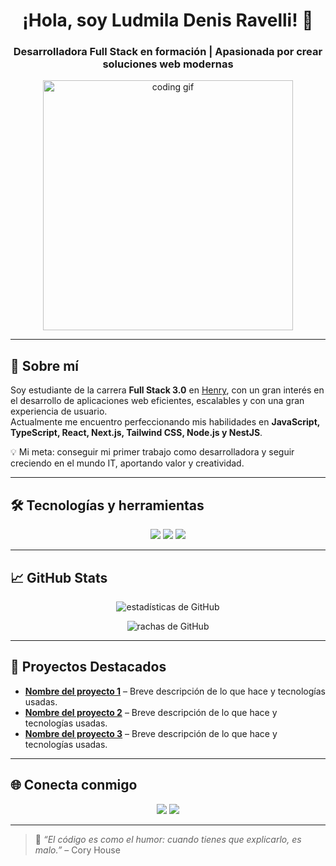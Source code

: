<!-- Encabezado con animación -->
<h1 align="center">¡Hola, soy Ludmila Denis Ravelli! 👋</h1>
<h3 align="center">Desarrolladora Full Stack en formación | Apasionada por crear soluciones web modernas</h3>

<!-- Gif o banner -->
<p align="center">
  <img src="https://media.giphy.com/media/qgQUggAC3Pfv687qPC/giphy.gif" width="400" alt="coding gif">
</p>

---

## 🚀 Sobre mí

Soy estudiante de la carrera **Full Stack 3.0** en [Henry](https://www.soyhenry.com/), con un gran interés en el desarrollo de aplicaciones web eficientes, escalables y con una gran experiencia de usuario.  
Actualmente me encuentro perfeccionando mis habilidades en **JavaScript, TypeScript, React, Next.js, Tailwind CSS, Node.js y NestJS**.

💡 Mi meta: conseguir mi primer trabajo como desarrolladora y seguir creciendo en el mundo IT, aportando valor y creatividad.

---

## 🛠️ Tecnologías y herramientas

<p align="center">
  <!-- Frontend -->
  <img src="https://skillicons.dev/icons?i=html,css,tailwind,js,ts,react,nextjs" />
  <!-- Backend -->
  <img src="https://skillicons.dev/icons?i=nodejs,nestjs,express" />
  <!-- Otros -->
  <img src="https://skillicons.dev/icons?i=git,github,vscode,postman" />
</p>

---

## 📈 GitHub Stats

<p align="center">
  <img src="https://github-readme-stats.vercel.app/api?username=LudmilaRavelli&show_icons=true&theme=tokyonight" alt="estadísticas de GitHub" />
</p>

<p align="center">
  <img src="https://github-readme-streak-stats.herokuapp.com/?user=LudmilaRavelli&theme=tokyonight" alt="rachas de GitHub" />
</p>

---

## 🎯 Proyectos Destacados

- **[Nombre del proyecto 1](#)** – Breve descripción de lo que hace y tecnologías usadas.
- **[Nombre del proyecto 2](#)** – Breve descripción de lo que hace y tecnologías usadas.
- **[Nombre del proyecto 3](#)** – Breve descripción de lo que hace y tecnologías usadas.

---

## 🌐 Conecta conmigo

<p align="center">
  <a href="https://www.linkedin.com/in/ludmiladenisravelli"><img src="https://skillicons.dev/icons?i=linkedin" /></a>
  <a href="mailto:tuemail@gmail.com"><img src="https://skillicons.dev/icons?i=gmail" /></a>
</p>

---

> 💬 *“El código es como el humor: cuando tienes que explicarlo, es malo.”* – Cory House
